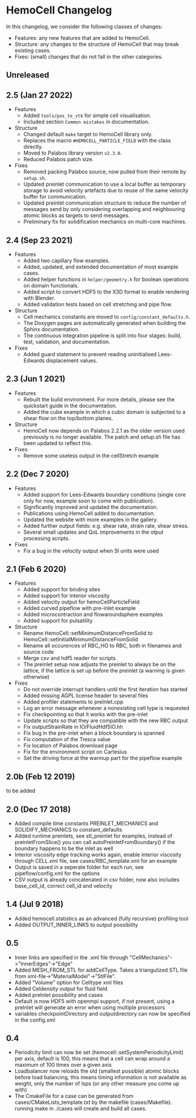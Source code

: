 HemoCell Changelog
==================

In this changelog, we consider the following classes of changes:
* Features: any new features that are added to HemoCell.
* Structure: any changes to the structure of HemoCell that may break existing cases.
* Fixes: (small) changes that do not fall in the other categories.

Unreleased
----------

2.5 (Jan 27 2022)
-----------------

* Features
  * Added ``tools/pos_to_vtk`` for simple cell visualisation.
  * Included section `Common mistakes` in documentation.
* Structure
  * Changed default `make` target to HemoCell library only.
  * Replaces the macro `#HEMOCELL_PARTICLE_FIELD` with the class directly.
  * Moved to Palabos library version `v2.3.0`.
  * Reduced Palabos patch size.
* Fixes
  * Removed packing Palabos source, now pulled from their remote by `setup.sh`.
  * Updated preinlet communication to use a local buffer as temporary storage to
    avoid velocity artefacts due to reuse of the same velocity buffer for
    communication.
  * Updated preinlet communication structure to reduce the number of messages
    send by only considering overlapping and neighbouring atomic blocks as
    targets to send messages.
  * Preliminary fix for solidification mechanics on multi-core machines.

2.4 (Sep 23 2021)
-----------------
* Features
  * Added two capillary flow examples.
  * Added, updated, and extended documentation of most example cases.
  * Added helper functions in `helper/geometry.h` for boolean operations on domain functionals.
  * Added script to convert HDF5 to the X3D format to enable rendering with Blender.
  * Added validation tests based on cell stretching and pipe flow.
* Structure
  * Cell mechanics constants are moved to `config/constant_defaults.h`.
  * The Doxygen pages are automatically generated when building the Sphinx documentation.
  * The continuous integration pipeline is split into four stages: build, test, validation, and documentation.
* Fixes
  * Added guard statement to prevent reading uninitialised Lees-Edwards displacement values.

2.3 (Jun 1 2021)
----------------
* Features
  * Rebuilt the build environment. For more details, please see the quickstart guide in the documentation.
  * Added the cube example in which a cubic domain is subjected to a shear flow on the top/bottom planes.
* Structure
  * HemoCell now depends on Palabos 2.2.1 as the older version used previously is no longer available. The patch and setup.sh file has been updated to reflect this.
* Fixes
  * Remove some useless output in the cellStretch example

2.2 (Dec 7 2020)
----------------
* Features
  * Added support for Lees-Edwards boundary conditions (single core only for now, example soon to come with publication).
  * Significantly improved and updated the documentation.
  * Publications using HemoCell added to documentation.
  * Updated the website with more examples in the gallery.
  * Added further output fields: e.g. shear rate, strain rate, shear stress.
  * Several small updates and QoL improvements in the otput processing scripts.
* Fixes
  * Fix a bug in the velocity output when SI units were used

2.1 (Feb 6 2020)
----------------
* Features
  * Added support for binding sites
  * Added support for interior viscosity
  * Added velocity output for hemoCellParticleField
  * Added curved pipeflow with pre-inlet example
  * Added microcontraction and flowaroundsphere examples
  * Added support for pulsatility
* Structure
  * Rename HemoCell::setMinimumDistanceFromSolid to HemoCell::setInitialMinimumDistanceFromSolid
  * Rename all occurences of RBC_HO to RBC, both in filenames and source code
  * Merge csv and hdf5 reader for scripts
  * The preinlet setup now adjusts the preinlet to always be on the lattice, if the lattice is set up before the preinlet (a warning is given otherwise)
* Fixes
  * Do not override interrupt handlers until the first iteration has started
  * Added missing AGPL license header to several files
  * Added profiler statements to preInlet.cpp
  * Log an error message whenever a nonexisting cell type is requested
  * Fix checkpointing so that it works with the pre-inlet
  * Update scripts so that they are compatible with the new RBC output
  * Fix outputStrainRate in IO/FluidHdf5IO.hh
  * Fix bug in the pre-inlet when a block boundary is spanned
  * Fix computation of the Tresca value
  * Fix location of Palabos download page
  * Fix for the environment script on Cartesius
  * Set the driving force at the warmup part for the pipeflow example

2.0b (Feb 12 2019)
------------------
to be added

2.0 (Dec 17 2018)
-----------------
* Added compile time constants PREINLET_MECHANICS and SOLIDIFY_MECHANICS to constant_defaults
* Added runtime preinlets, see stl_preinlet for examples, instead of preinletFromSlice() you can call autoPreinletFromBoundary() if the boundary happens to be the inlet as well
* Interior viscosity edge tracking works again, enable interior viscosity through CELL.xml file, see cases/RBC_template.xml for an example
* Output is saved in a seperate folder for each run, see pipeflow/config.xml for the options
* CSV output is already concatenated in csv folder, now also includes base_cell_id, correct cell_id and velocity

1.4 (Jul 9 2018)
----------------
* Added hemocell.statistics as an advanced (fully recursive) profiling tool
* Added OUTPUT_INNER_LINKS to output possibility

0.5
---
* Inner links are specified in the <CellType>.xml file through "CellMechanics"->"InnerEdges"->"Edge"
* Added MESH_FROM_STL for addCellType. Takes a triangulized STL file from xml-file->"MaterialModel"->"StlFile".
* Added "Volume" option for Celltype xml files
* Added Celdensity output for fluid field
* Added preInlet possibility and cases
* Default is now HDF5 with openmpi support, if not present, using a preInlet will generate an error when using multiple processors
* variables checkpointDirectory and outputdirectory can now be specified in the config.xml

0.4
---
* Periodicity limit can now be set (hemocell::setSystemPeriodicityLimit) per axis, default is 100, this means that a cell can wrap around a maximum of 100 times over a given axis
* Loadbalancer now reloads the old (smallest possible) atomic blocks before load balancing, this means timing information is not available as weight, only the number of lsps (or any other measure you come up with)
* The CmakeFile for a case can be generated from cases/CMakeLists_template.txt by the makefile (cases/Makefile). running make in ./cases will create and build all cases.

